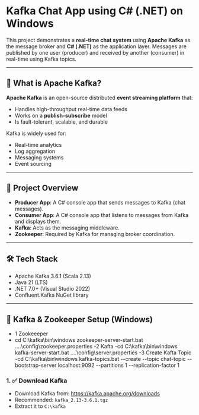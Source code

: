 # Kafka Chat App using C# (.NET) on Windows

This project demonstrates a **real-time chat system** using **Apache Kafka** as the message broker and **C# (.NET)** as the application layer. Messages are published by one user (producer) and received by another (consumer) in real-time using Kafka topics.

---
## 📌 What is Apache Kafka?

**Apache Kafka** is an open-source distributed **event streaming platform** that:
- Handles high-throughput real-time data feeds
- Works on a **publish-subscribe** model
- Is fault-tolerant, scalable, and durable

Kafka is widely used for:
- Real-time analytics
- Log aggregation
- Messaging systems
- Event sourcing

---

## 🧠 Project Overview

- **Producer App**: A C# console app that sends messages to Kafka (chat messages).
- **Consumer App**: A C# console app that listens to messages from Kafka and displays them.
- **Kafka**: Acts as the messaging middleware.
- **Zookeeper**: Required by Kafka for managing broker coordination.

---

## 🛠 Tech Stack

- Apache Kafka 3.6.1 (Scala 2.13)
- Java 21 (LTS)
- .NET 7.0+ (Visual Studio 2022)
- Confluent.Kafka NuGet library

---

## 🔧 Kafka & Zookeeper Setup (Windows)
- 1 Zookeeeper
- cd C:\kafka\bin\windows
zookeeper-server-start.bat ..\..\config\zookeeper.properties
-2 Kafta
-cd C:\kafka\bin\windows
kafka-server-start.bat ..\..\config\server.properties
-3 Create Kafta Topic
-cd C:\kafka\bin\windows
kafka-topics.bat --create --topic chat-topic --bootstrap-server localhost:9092 --partitions 1 --replication-factor 1

### 1. ✅ Download Kafka

- Download Kafka from: https://kafka.apache.org/downloads
- Recommended: `kafka_2.13-3.6.1.tgz`
- Extract it to `C:\kafka`


